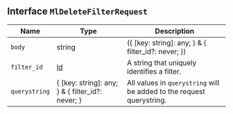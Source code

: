 ## Interface `MlDeleteFilterRequest`

| Name | Type | Description |
| - | - | - |
| `body` | string | ({ [key: string]: any; } & { filter_id?: never; }) | All values in `body` will be added to the request body. |
| `filter_id` | [Id](./Id.md) | A string that uniquely identifies a filter. |
| `querystring` | { [key: string]: any; } & { filter_id?: never; } | All values in `querystring` will be added to the request querystring. |
